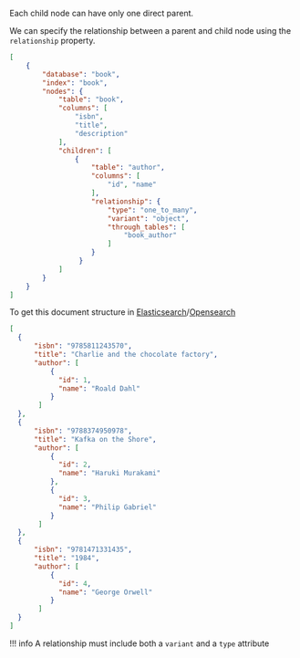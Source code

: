 Each child node can have only one direct parent.

We can specify the relationship between a parent and child node using the `relationship` property.

```JSON
[
    {
        "database": "book",
        "index": "book",
        "nodes": {
            "table": "book",
            "columns": [
                "isbn",
                "title",
                "description"
            ],
            "children": [
                {
                    "table": "author",
                    "columns": [
                        "id", "name"
                    ],
                    "relationship": {
                        "type": "one_to_many",
                        "variant": "object",
                        "through_tables": [
                            "book_author"
                        ]
                    }
                 }
            ]
        }
    }
]
```

To get this document structure in [Elasticsearch](https://www.elastic.co/products/elastic-stack)/[Opensearch](https://opensearch.org/)

```JSON
[
  {
      "isbn": "9785811243570",
      "title": "Charlie and the chocolate factory",
      "author": [
          {
            "id": 1,
            "name": "Roald Dahl"
          }
       ]
  },
  {
      "isbn": "9788374950978",
      "title": "Kafka on the Shore",
      "author": [
          {
            "id": 2,
            "name": "Haruki Murakami"
          },
          {
            "id": 3,
            "name": "Philip Gabriel"
          }
       ]
  },
  {
      "isbn": "9781471331435",
      "title": "1984",
      "author": [
          {
            "id": 4,
            "name": "George Orwell"
          }
       ]
  }
]
```

!!! info
    A relationship must include both a `variant` and a `type` attribute
